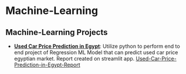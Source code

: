 # Machine-Learning
## Machine-Learning Projects 
* __[Used Car Price Prediction in Egypt](https://github.com/MuaazAbuZaid/Machine-Learning/tree/main/Regression/Used_Cars_Price_Prediction)__:
Utilize python to perform end to end project of Regression ML Model that can predict used car price egyptian market.
Report created on streamlit app. [Used-Car-Price-Prediction-in-Egypt-Report](https://muaazabuzaid-ma-regressionused-cars-price-predictionhome-kkkluq.streamlit.app/)
